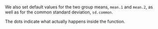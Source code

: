 We also set default values for the two group means, ```mean.1``` and
```mean.2```, as well as for the common standard deviation, 
```sd.common```.

The dots indicate what actually happens inside the function.
